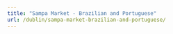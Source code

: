 ```yaml
---
title: "Sampa Market - Brazilian and Portuguese"
url: /dublin/sampa-market-brazilian-and-portuguese/
---
```

